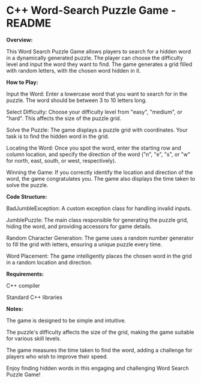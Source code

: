 # C++ Word-Search Puzzle Game - README

**Overview:**

This Word Search Puzzle Game allows players to search for a hidden word in a dynamically generated puzzle. The player can choose the difficulty level and input the word they want to find. The game generates a grid filled with random letters, with the chosen word hidden in it.

**How to Play:**

Input the Word: Enter a lowercase word that you want to search for in the puzzle. The word should be between 3 to 10 letters long.

Select Difficulty: Choose your difficulty level from "easy", "medium", or "hard". This affects the size of the puzzle grid.

Solve the Puzzle: The game displays a puzzle grid with coordinates. Your task is to find the hidden word in the grid.

Locating the Word: Once you spot the word, enter the starting row and column location, and specify the direction of the word ("n", "e", "s", or "w" for north, east, south, or west, respectively).

Winning the Game: If you correctly identify the location and direction of the word, the game congratulates you. The game also displays the time taken to solve the puzzle.

**Code Structure:**

BadJumbleException: A custom exception class for handling invalid inputs.

JumblePuzzle: The main class responsible for generating the puzzle grid, hiding the word, and providing accessors for game details.

Random Character Generation: The game uses a random number generator to fill the grid with letters, ensuring a unique puzzle every time.

Word Placement: The game intelligently places the chosen word in the grid in a random location and direction.

**Requirements:**

C++ compiler

Standard C++ libraries

**Notes:**

The game is designed to be simple and intuitive.

The puzzle's difficulty affects the size of the grid, making the game suitable for various skill levels.

The game measures the time taken to find the word, adding a challenge for players who wish to improve their speed.

Enjoy finding hidden words in this engaging and challenging Word Search Puzzle Game!





